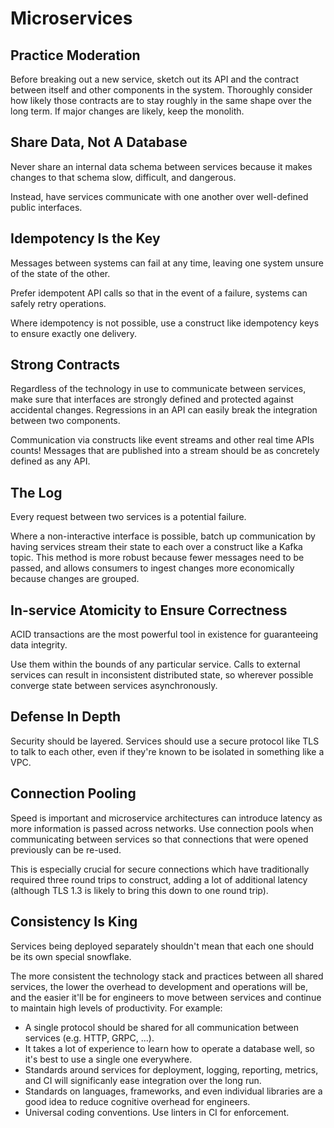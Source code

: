 # Microservices

## Practice Moderation

Before breaking out a new service, sketch out its API and the contract between itself and other components in the system. Thoroughly consider how likely those contracts are to stay roughly in the same shape over the long term. If major changes are likely, keep the monolith.

## Share Data, Not A Database

Never share an internal data schema between services because it makes changes to that schema slow, difficult, and dangerous.

Instead, have services communicate with one another over well-defined public interfaces.

## Idempotency Is the Key

Messages between systems can fail at any time, leaving one system unsure of the state of the other.

Prefer idempotent API calls so that in the event of a failure, systems can safely retry operations.

Where idempotency is not possible, use a construct like idempotency keys to ensure exactly one delivery.

## Strong Contracts

Regardless of the technology in use to communicate between services, make sure that interfaces are strongly defined and protected against accidental changes. Regressions in an API can easily break the integration between two components.

Communication via constructs like event streams and other real time APIs counts! Messages that are published into a stream should be as concretely defined as any API.

## The Log

Every request between two services is a potential failure.

Where a non-interactive interface is possible, batch up communication by having services stream their state to each over a construct like a Kafka topic. This method is more robust because fewer messages need to be passed, and allows consumers to ingest changes more economically because changes are grouped.

## In-service Atomicity to Ensure Correctness

ACID transactions are the most powerful tool in existence for guaranteeing data integrity.

Use them within the bounds of any particular service. Calls to external services can result in inconsistent distributed state, so wherever possible converge state between services asynchronously.

## Defense In Depth

Security should be layered. Services should use a secure protocol like TLS to talk to each other, even if they're known to be isolated in something like a VPC.

## Connection Pooling

Speed is important and microservice architectures can introduce latency as more information is passed across networks. Use connection pools when communicating between services so that connections that were opened previously can be re-used.

This is especially crucial for secure connections which have traditionally required three round trips to construct, adding a lot of additional latency (although TLS 1.3 is likely to bring this down to one round trip).

## Consistency Is King

Services being deployed separately shouldn't mean that each one should be its own special snowflake.

The more consistent the technology stack and practices between all shared services, the lower the overhead to development and operations will be, and the easier it'll be for engineers to move between services and continue to maintain high levels of productivity. For example:

* A single protocol should be shared for all communication between services (e.g. HTTP, GRPC, ...).
* It takes a lot of experience to learn how to operate a database well, so it's best to use a single one everywhere.
* Standards around services for deployment, logging, reporting, metrics, and CI will significanly ease integration over the long run.
* Standards on languages, frameworks, and even individual libraries are a good idea to reduce cognitive overhead for engineers.
* Universal coding conventions. Use linters in CI for enforcement.
